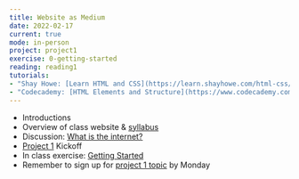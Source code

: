 ```yaml
---
title: Website as Medium
date: 2022-02-17
current: true
mode: in-person
project: project1
exercise: 0-getting-started
reading: reading1
tutorials:
- "Shay Howe: [Learn HTML and CSS](https://learn.shayhowe.com/html-css/)"
- "Codecademy: [HTML Elements and Structure](https://www.codecademy.com/learn/learn-html/modules/learn-html-elements), [CSS Selectors](https://www.codecademy.com/learn/learn-css/modules/learn-css-selectors-visual-rules), [CSS Box Model](https://www.codecademy.com/learn/learn-css/modules/learn-css-box-model)"
---
```


- Introductions
- Overview of class website & [syllabus](/syllabus)
- Discussion: [What is the internet?](/notes/webintro/)
- [Project 1](/projects/project1/) Kickoff
- In class exercise: [Getting Started](/exercises/0-getting-started/) 
- Remember to sign up for [project 1 topic](https://docs.google.com/spreadsheets/d/1QXocofQNNG38kJWQWjjZe7wv4ikc8Ffnzg_6qoxGSqY/edit#gid=0) by Monday